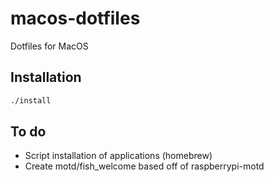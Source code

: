 # macos-dotfiles

Dotfiles for MacOS

## Installation

```sh
./install
```

## To do

- Script installation of applications (homebrew)
- Create motd/fish_welcome based off of raspberrypi-motd
